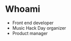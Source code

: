 # Whoami

- Front end developer
- Music Hack Day organizer
- Product manager

<div class="sc_logo"></div>